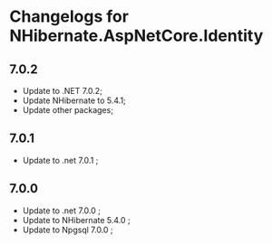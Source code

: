 # Changelogs for NHibernate.AspNetCore.Identity

## 7.0.2

- Update to .NET 7.0.2;
- Update NHibernate to 5.4.1;
- Update other packages;

## 7.0.1

- Update to .net 7.0.1 ;

## 7.0.0

- Update to .net 7.0.0 ;
- Update to NHibernate 5.4.0 ;
- Update to Npgsql 7.0.0 ;

